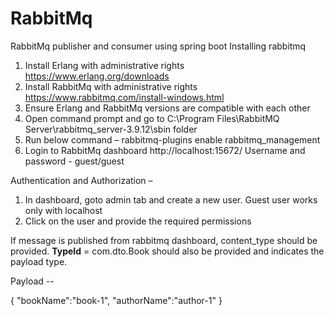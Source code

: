# RabbitMq
RabbitMq publisher and consumer using spring boot
Installing rabbitmq
1.	Install Erlang with administrative rights https://www.erlang.org/downloads
2.	Install RabbitMq with administrative rights https://www.rabbitmq.com/install-windows.html
3.	Ensure Erlang and RabbitMq versions are compatible with each other
4.	Open command prompt and go to C:\Program Files\RabbitMQ Server\rabbitmq_server-3.9.12\sbin folder
5.	Run below command –
rabbitmq-plugins enable rabbitmq_management
6.	Login to RabbitMq dashboard http://localhost:15672/
Username and password - guest/guest

Authentication and Authorization –
1.	In dashboard, goto admin tab and create a new user. Guest user works only with localhost
2.	Click on the user and provide the required permissions

If message is published from rabbitmq dashboard, content_type should be provided. __TypeId__ = com.dto.Book should also be provided and indicates the payload type.

Payload --

{
    "bookName":"book-1",
    "authorName":"author-1"
}

